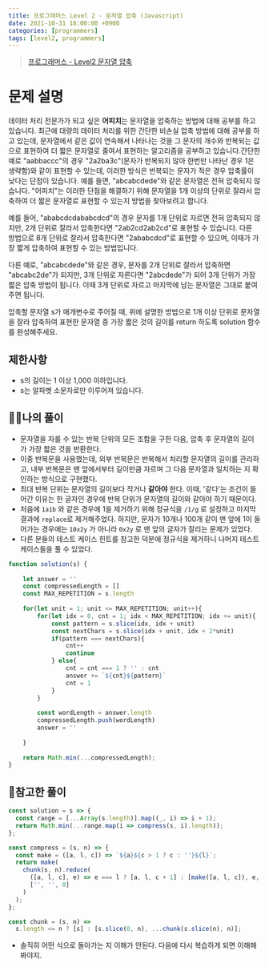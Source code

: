 ```yaml
---
title: 프로그래머스 Level 2 - 문자열 압축 (Javascript)
date: 2021-10-31 16:00:00 +0900
categories: [programmers]
tags: [level2, programmers]
---
```

> [프로그래머스 - Level2 문자열 압축](https://programmers.co.kr/learn/courses/30/lessons/60057)

# 문제 설명

데이터 처리 전문가가 되고 싶은 **어피치**는 문자열을 압축하는 방법에 대해 공부를 하고 있습니다. 최근에 대량의 데이터 처리를 위한 간단한 비손실 압축 방법에 대해 공부를 하고 있는데, 문자열에서 같은 값이 연속해서 나타나는 것을 그 문자의 개수와 반복되는 값으로 표현하여 더 짧은 문자열로 줄여서 표현하는 알고리즘을 공부하고 있습니다.간단한 예로 "aabbaccc"의 경우 "2a2ba3c"(문자가 반복되지 않아 한번만 나타난 경우 1은 생략함)와 같이 표현할 수 있는데, 이러한 방식은 반복되는 문자가 적은 경우 압축률이 낮다는 단점이 있습니다. 예를 들면, "abcabcdede"와 같은 문자열은 전혀 압축되지 않습니다. "어피치"는 이러한 단점을 해결하기 위해 문자열을 1개 이상의 단위로 잘라서 압축하여 더 짧은 문자열로 표현할 수 있는지 방법을 찾아보려고 합니다.

예를 들어, "ababcdcdababcdcd"의 경우 문자를 1개 단위로 자르면 전혀 압축되지 않지만, 2개 단위로 잘라서 압축한다면 "2ab2cd2ab2cd"로 표현할 수 있습니다. 다른 방법으로 8개 단위로 잘라서 압축한다면 "2ababcdcd"로 표현할 수 있으며, 이때가 가장 짧게 압축하여 표현할 수 있는 방법입니다.

다른 예로, "abcabcdede"와 같은 경우, 문자를 2개 단위로 잘라서 압축하면 "abcabc2de"가 되지만, 3개 단위로 자른다면 "2abcdede"가 되어 3개 단위가 가장 짧은 압축 방법이 됩니다. 이때 3개 단위로 자르고 마지막에 남는 문자열은 그대로 붙여주면 됩니다.

압축할 문자열 s가 매개변수로 주어질 때, 위에 설명한 방법으로 1개 이상 단위로 문자열을 잘라 압축하여 표현한 문자열 중 가장 짧은 것의 길이를 return 하도록 solution 함수를 완성해주세요.

## 제한사항

- s의 길이는 1 이상 1,000 이하입니다.
- s는 알파벳 소문자로만 이루어져 있습니다.

## 🙋‍♂️나의 풀이

- 문자열을 자를 수 있는 반복 단위의 모든 조합을 구한 다음, 압축 후 문자열의 길이가 가장 짧은 것을 반환한다.
- 이중 반복문을 사용했는데, 외부 반복문은 반복해서 처리할 문자열의 길이를 관리하고, 내부 반복문은 맨 앞에서부터 길이만큼 자르며 그 다음 문자열과 일치하는 지 확인하는 방식으로 구현했다.
- 최대 반복 단위는 문자열의 길이보다 작거나 **같아야** 한다. 이때, '같다'는 조건이 들어간 이유는 한 글자인 경우에 반복 단위가 문자열의 길이와 같아야 하기 때문이다.
- 처음에 `1a1b` 와 같은 경우에 1을 제거하기 위해 정규식을 `/1/g` 로 설정하고 마지막 결과에 `replace`로 제거해주었다. 하지만, 문자가 10개나 100개 같이 맨 앞에 1이 들어가는 경우에는 `10x2y` 가 아니라 `0x2y` 로 맨 앞의 글자가 잘리는 문제가 있었다.
- 다른 분들의 테스트 케이스 힌트를 참고한 덕분에 정규식을 제거하니 나머지 테스트 케이스들을 풀 수 있었다.

```javascript
function solution(s) {
    
    let answer = ''
    const compressedLength = []
    const MAX_REPETITION = s.length
    
    for(let unit = 1; unit <= MAX_REPETITION; unit++){
        for(let idx = 0, cnt = 1; idx < MAX_REPETITION; idx += unit){
            const pattern = s.slice(idx, idx + unit)
            const nextChars = s.slice(idx + unit, idx + 2*unit)
            if(pattern === nextChars){
                cnt++
                continue
            } else{
                cnt = cnt === 1 ? '' : cnt
                answer += `${cnt}${pattern}`
                cnt = 1
            }
        }
        
        const wordLength = answer.length
        compressedLength.push(wordLength)
        answer = ''
        
    }
    
    return Math.min(...compressedLength);
}
```

## 👀참고한 풀이

```javascript
const solution = s => {
  const range = [...Array(s.length)].map((_, i) => i + 1);
  return Math.min(...range.map(i => compress(s, i).length));
};

const compress = (s, n) => {
  const make = ([a, l, c]) => `${a}${c > 1 ? c : ''}${l}`;
  return make(
    chunk(s, n).reduce(
      ([a, l, c], e) => e === l ? [a, l, c + 1] : [make([a, l, c]), e, 1],
      ['', '', 0]
    )
  );
};

const chunk = (s, n) =>
  s.length <= n ? [s] : [s.slice(0, n), ...chunk(s.slice(n), n)];
```

- 솔직히 어떤 식으로 돌아가는 지 이해가 안된다. 다음에 다시 복습하게 되면 이해해봐야지.